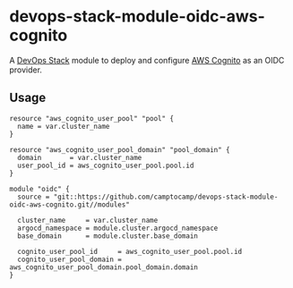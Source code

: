 # devops-stack-module-oidc-aws-cognito

A [DevOps Stack](https://devops-stack.io) module to deploy and configure [AWS Cognito](https://aws.amazon.com/cognito/) as an OIDC provider.


## Usage

```hcl
resource "aws_cognito_user_pool" "pool" {
  name = var.cluster_name
}

resource "aws_cognito_user_pool_domain" "pool_domain" {
  domain       = var.cluster_name
  user_pool_id = aws_cognito_user_pool.pool.id
}

module "oidc" {
  source = "git::https://github.com/camptocamp/devops-stack-module-oidc-aws-cognito.git//modules"

  cluster_name     = var.cluster_name
  argocd_namespace = module.cluster.argocd_namespace
  base_domain      = module.cluster.base_domain

  cognito_user_pool_id     = aws_cognito_user_pool.pool.id
  cognito_user_pool_domain = aws_cognito_user_pool_domain.pool_domain.domain
}
```
